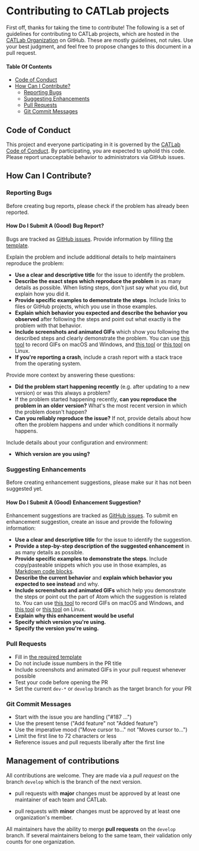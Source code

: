 # Contributing to CATLab projects

First off, thanks for taking the time to contribute!
The following is a set of guidelines for contributing to CATLab projects, which are hosted in the [CATLab Organization](https://github.com/cnescatlab) on GitHub. These are mostly guidelines, not rules. Use your best judgment, and feel free to propose changes to this document in a pull request.

#### Table Of Contents

+ [Code of Conduct](#code-of-conduct)
+ [How Can I Contribute?](#how-can-i-contribute)  
  * [Reporting Bugs](#reporting-bugs)  
  * [Suggesting Enhancements](#suggesting-enhancements)  
  * [Pull Requests](#pull-requests)
  * [Git Commit Messages](#git-commit-messages)

## Code of Conduct

This project and everyone participating in it is governed by the [CATLab Code of Conduct](CODE_OF_CONDUCT.md). By participating, you are expected to uphold this code. Please report unacceptable behavior to administrators via GitHub issues.

## How Can I Contribute?

### Reporting Bugs

Before creating bug reports, please check if the problem has already been reported. 

#### How Do I Submit A (Good) Bug Report?

Bugs are tracked as [GitHub issues](https://guides.github.com/features/issues/). 
Provide information by filling [the template](ISSUE_TEMPLATE/bug_report.md).

Explain the problem and include additional details to help maintainers reproduce the problem:
* **Use a clear and descriptive title** for the issue to identify the problem.
* **Describe the exact steps which reproduce the problem** in as many details as possible. When listing steps, don't just say what you did, but explain how you did it.
* **Provide specific examples to demonstrate the steps**. Include links to files or GitHub projects, which you use in those examples.
* **Explain which behavior you expected and describe the behavior you observed** after following the steps and point out what exactly is the problem with that behavior.
* **Include screenshots and animated GIFs** which show you following the described steps and clearly demonstrate the problem. You can use [this tool](https://www.cockos.com/licecap/) to record GIFs on macOS and Windows, and [this tool](https://github.com/colinkeenan/silentcast) or [this tool](https://github.com/GNOME/byzanz) on Linux.
* **If you're reporting a crash**, include a crash report with a stack trace from the operating system.

Provide more context by answering these questions:
* **Did the problem start happening recently** (e.g. after updating to a new version) or was this always a problem?
* If the problem started happening recently, **can you reproduce the problem in an older version?** What's the most recent version in which the problem doesn't happen?
* **Can you reliably reproduce the issue?** If not, provide details about how often the problem happens and under which conditions it normally happens.

Include details about your configuration and environment:
* **Which version are you using?**

### Suggesting Enhancements

Before creating enhancement suggestions, please make sur it has not been suggested yet.

#### How Do I Submit A (Good) Enhancement Suggestion?

Enhancement suggestions are tracked as [GitHub issues](https://guides.github.com/features/issues/). To submit en enhancement suggestion, create an issue and provide the following information:
* **Use a clear and descriptive title** for the issue to identify the suggestion.
* **Provide a step-by-step description of the suggested enhancement** in as many details as possible.
* **Provide specific examples to demonstrate the steps**. Include copy/pasteable snippets which you use in those examples, as [Markdown code blocks](https://help.github.com/articles/markdown-basics/#multiple-lines).
* **Describe the current behavior** and **explain which behavior you expected to see instead** and why.
* **Include screenshots and animated GIFs** which help you demonstrate the steps or point out the part of Atom which the suggestion is related to. You can use [this tool](https://www.cockos.com/licecap/) to record GIFs on macOS and Windows, and [this tool](https://github.com/colinkeenan/silentcast) or [this tool](https://github.com/GNOME/byzanz) on Linux.
* **Explain why this enhancement would be useful**
* **Specify which version you're using.**
* **Specify the version you're using.**

### Pull Requests

* Fill in [the required template](PULL_REQUEST_TEMPLATE.md)
* Do not include issue numbers in the PR title
* Include screenshots and animated GIFs in your pull request whenever possible
* Test your code before opening the PR
* Set the current `dev-*` or `develop` branch as the target branch for your PR

### Git Commit Messages

* Start with the issue you are handling ("#187 ...")
* Use the present tense ("Add feature" not "Added feature")
* Use the imperative mood ("Move cursor to..." not "Moves cursor to...")
* Limit the first line to 72 characters or less
* Reference issues and pull requests liberally after the first line

## Management of contributions

All contributions are welcome. They are made via a *pull request* on the branch `develop` which is the branch of the next version.

* pull requests with **major** changes must be approved by at least one maintainer of each team and CATLab.

* pull requests with **minor** changes must be approved by at least one organization's member.
 
All maintainers have the ability to merge **pull requests** on the `develop` branch. If several maintainers belong to the same team, their validation only counts for one organization.
